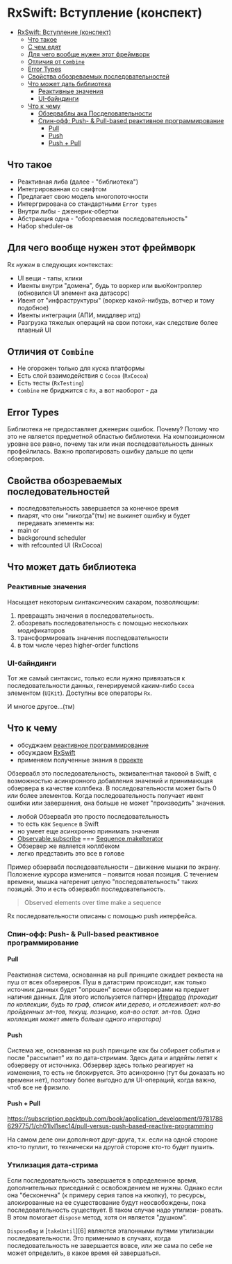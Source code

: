 # RxSwift: Вступление (конспект)

- [RxSwift: Вступление (конспект)](#rxswift-вступление-конспект)
  - [Что такое](#что-такое)
  - [С чем едят](#с-чем-едят)
  - [Для чего вообще нужен этот фреймворк](#для-чего-вообще-нужен-этот-фреймворк)
  - [Отличия от `Combine`](#отличия-от-combine)
  - [Error Types](#error-types)
  - [Свойства обозреваемых последовательностей](#свойства-обозреваемых-последовательностей)
  - [Что может дать библиотека](#что-может-дать-библиотека)
    - [Реактивные значения](#реактивные-значения)
    - [UI-байндинги](#ui-байндинги)
  - [Что к чему](#что-к-чему)
    - [Обзерваблы ака Посделовательности](#обзерваблы-ака-посделовательности)
    - [Спин-офф: Push- & Pull-based реактивное программирование](#спин-офф-push---pull-based-реактивное-программирование)
      - [Pull](#pull)
      - [Push](#push)
      - [Push + Pull](#push--pull)

## Что такое

- Реактивная либа (далее - "библиотека")
- Интегрированная со свифтом
- Предлагает свою модель многопоточности
- Интергрирована со стандартными `Error types`
- Внутри либы - дженерик-обертки
- Абстракция одна - "обозреваемая последовательность"
- Набор sheduler-ов

## Для чего вообще нужен этот фреймворк

Rx *нужен* в следующих контекстах:
- UI вещи - тапы, клики
- Ивенты внутри "домена", будь то воркер или вьюКонтроллер (обновился UI элемент ака датасорс)
- Ивент от "инфраструктуры" (воркер какой-нибудь, вотчер и тому подобное)
- Ивенты интеграции (АПИ, миддлвер итд)
- Разгрузка тяжелых операций на свои потоки, как следствие более плавный UI

## Отличия от `Combine`

- Не огорожен только для куска платформы
- Есть слой взаимодействия с `Cocoa` (`RxCocoa`)
- Есть тесты (`RxTesting`)
- `Combine` не бриджится с `Rx`, а вот наоборот - да

## Error Types

Библиотека не предоставляет дженерик ошибок. Почему? Потому что это не является предметной областью
библиотеки. На композиционном уровне все равно, почему так или иная последовательность данных
профейлилась. Важно пропагировать ошибку дальше по цепи обзерверов.

## Свойства обозреваемых последовательностей

- последовательность завершается за конечное время
- пиарят, что они "никогда"(тм) не выкинет ошибку и будет передавать элементы на:
- main or
- backgoround scheduler
- with refcounted UI (RxCocoa)

## Что может дать библиотека

### Реактивные значения

Насыщает некоторым синтаксическим сахаром, позволяющим:

1. превращать значения в последовательность.
2. обозревать последовательность с помощью нескольких модификаторов
3. трансформировать значения последовательности
1. в том числе через higher-order functions

### UI-байндинги

Тот же самый синтаксис, только если нужно привязаться к последовательности данных, генерируемой
каким-либо `Cocoa` элементом (`UIKit`).
Доступны все операторы `Rx`.

И многое другое…(тм)

## Что к чему

- обсуджаем [реактивное программирование][1]
- обсуждаем [RxSwift][2]
- применяем полученные знания в [проекте][3]

Обзервабл это последовательность, эквивалентная таковой в Swift, с возможностью асинхронного
добавления значений и принимающая обзервера в качестве коллбека.
В последовательности может быть 0 или более элементов. Когда последовательность получает ивент
ошибки или завершения, она больше не может "производить" значения.

- любой Обзервабл это просто последовательность
- то есть как `Sequence` в Swift
- но умеет еще асинхронно принимать значения
- [Observable.subscribe][1] === [Sequence.makeIterator][2]
- Обзервер же является коллбеком
- легко представить это все в голове

Пример обзервабл последовательности – движение мышки по экрану. Положение курсора изменится –
появится новая позиция. С течением времени, мышка нагеренит целую "последовательность" таких
позиций.
Это и есть обзервабл последовательность.

> Observed elements over time make a sequence

Rx последовательности описаны с помощью push интерфейса.

### Спин-офф: Push- & Pull-based реактивное программирование

#### Pull

Реактивная система, основанная на pull принципе ожидает реквеста на пуш от всех обзерверов.
Пуш в датастрим происходит, как только источник данных будет "опрошен" всеми обзерверами
на предмет наличия данных.
Для этого испольузется паттерн [Итератор][3] *(проходит по коллекции, будь то граф, список или 
дерево, и отслеживает: кол-во пройденных эл-тов, текущ. позицию, кол-во остат. эл-тов. Одна
коллекция может иметь больше одного итератора)*

#### Push

Система же, основанная на push принципе как бы собирает события и после "рассылает" их по
дата-стримам. Здесь дата и апдейты летят к обзерверу от источника. Обзервер здесь
только реагирует на изменения, то есть не блокируется. Это асинхронно (тут бы доказать
но времени нет), поэтому более выгодно для UI-операций, когда важно, чтоб все не фризило.

#### Push + Pull 

https://subscription.packtpub.com/book/application_development/9781788629775/1/ch01lvl1sec14/pull-versus-push-based-reactive-programming

На самом деле они дополняют друг-друга, т.к. если на одной стороне кто-то пуллит,
то технически на другой стороне кто-то будет пушить.

### Утилизация дата-стрима

Если последовательность завершается в определенное время, дополнительных приседаний с освобождением
не нужны.
Однако если она "бесконечна" (к примеру серия тапов на кнопку), то ресурсы, алокированные на ее
существование будут неосвобождены, пока последовательность существует. В таком случае надо утилизи-
ровать. В этом помогает `dispose` метод, хотя он является "душком".

`DisposeBag` и [`takeUntil`][6] являются эталонными путями утилизации последовательности. Это 
применимо в случаях, когда последовательность не завершается вовсе, или же сама по себе не может
определить, в какое время ей завершаться.

[1]: https://docs.rxswift.org/protocols/observabletype#/s:7RxSwift14ObservableTypeP9subscribeyAA10Disposable_pqd__AA08ObserverD0Rd__7ElementQyd__AGRtzlF
[2]: https://developer.apple.com/documentation/swift/sequence/2885155-makeiterator
[3]: https://refactoring.guru/ru/design-patterns/iterator
[4]: https://reactivex.io/documentation/operators/takeuntil.html
